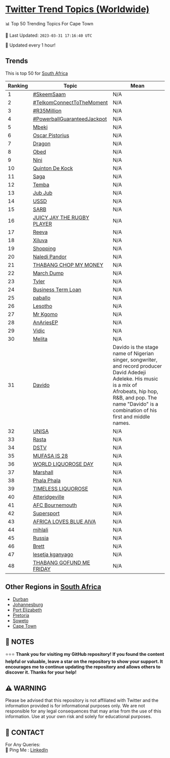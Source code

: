 [Twitter Trend Topics (Worldwide)](https://github.com/ErcinDedeoglu/Twitter-Trend-Topics)
==========


📊 Top 50 Trending Topics For Cape Town

📆 Last Updated: `2023-03-31 17:16:40 UTC`

🔧 Updated every 1 hour!


## Trends

This is top 50 for [South Africa](</South Africa>)

| Ranking | Topic | Mean |
| ------- | ------------ | ------------ |
| 1 | [#SkeemSaam](http://twitter.com/search?q=%23SkeemSaam) | N/A |
| 2 | [#TelkomConnectToTheMoment](http://twitter.com/search?q=%23TelkomConnectToTheMoment) | N/A |
| 3 | [#R35Million](http://twitter.com/search?q=%23R35Million) | N/A |
| 4 | [#PowerballGuaranteedJackpot](http://twitter.com/search?q=%23PowerballGuaranteedJackpot) | N/A |
| 5 | [Mbeki](http://twitter.com/search?q=Mbeki) | N/A |
| 6 | [Oscar Pistorius](http://twitter.com/search?q=Oscar+Pistorius) | N/A |
| 7 | [Dragon](http://twitter.com/search?q=Dragon) | N/A |
| 8 | [Obed](http://twitter.com/search?q=Obed) | N/A |
| 9 | [Nini](http://twitter.com/search?q=Nini) | N/A |
| 10 | [Quinton De Kock](http://twitter.com/search?q=Quinton+De+Kock) | N/A |
| 11 | [Saga](http://twitter.com/search?q=Saga) | N/A |
| 12 | [Temba](http://twitter.com/search?q=Temba) | N/A |
| 13 | [Jub Jub](http://twitter.com/search?q=Jub+Jub) | N/A |
| 14 | [USSD](http://twitter.com/search?q=USSD) | N/A |
| 15 | [SARB](http://twitter.com/search?q=SARB) | N/A |
| 16 | [JUICY JAY THE RUGBY PLAYER](http://twitter.com/search?q=JUICY+JAY+THE+RUGBY+PLAYER) | N/A |
| 17 | [Reeva](http://twitter.com/search?q=Reeva) | N/A |
| 18 | [Xiluva](http://twitter.com/search?q=Xiluva) | N/A |
| 19 | [Shopping](http://twitter.com/search?q=Shopping) | N/A |
| 20 | [Naledi Pandor](http://twitter.com/search?q=Naledi+Pandor) | N/A |
| 21 | [THABANG CHOP MY MONEY](http://twitter.com/search?q=THABANG+CHOP+MY+MONEY) | N/A |
| 22 | [March Dump](http://twitter.com/search?q=March+Dump) | N/A |
| 23 | [Tyler](http://twitter.com/search?q=Tyler) | N/A |
| 24 | [Business Term Loan](http://twitter.com/search?q=Business+Term+Loan) | N/A |
| 25 | [paballo](http://twitter.com/search?q=paballo) | N/A |
| 26 | [Lesotho](http://twitter.com/search?q=Lesotho) | N/A |
| 27 | [Mr Kgomo](http://twitter.com/search?q=Mr+Kgomo) | N/A |
| 28 | [AnAriesEP](http://twitter.com/search?q=AnAriesEP) | N/A |
| 29 | [Vidic](http://twitter.com/search?q=Vidic) | N/A |
| 30 | [Melita](http://twitter.com/search?q=Melita) | N/A |
| 31 | [Davido](http://twitter.com/search?q=Davido) | Davido is the stage name of Nigerian singer, songwriter, and record producer David Adedeji Adeleke. His music is a mix of Afrobeats, hip hop, R&B, and pop. The name "Davido" is a combination of his first and middle names. |
| 32 | [UNISA](http://twitter.com/search?q=UNISA) | N/A |
| 33 | [Rasta](http://twitter.com/search?q=Rasta) | N/A |
| 34 | [DSTV](http://twitter.com/search?q=DSTV) | N/A |
| 35 | [MUFASA IS 28](http://twitter.com/search?q=MUFASA+IS+28) | N/A |
| 36 | [WORLD LIQUOROSE DAY](http://twitter.com/search?q=WORLD+LIQUOROSE+DAY) | N/A |
| 37 | [Marshall](http://twitter.com/search?q=Marshall) | N/A |
| 38 | [Phala Phala](http://twitter.com/search?q=Phala+Phala) | N/A |
| 39 | [TIMELESS LIQUOROSE](http://twitter.com/search?q=TIMELESS+LIQUOROSE) | N/A |
| 40 | [Atteridgeville](http://twitter.com/search?q=Atteridgeville) | N/A |
| 41 | [AFC Bournemouth](http://twitter.com/search?q=AFC+Bournemouth) | N/A |
| 42 | [Supersport](http://twitter.com/search?q=Supersport) | N/A |
| 43 | [AFRICA LOVES BLUE AIVA](http://twitter.com/search?q=AFRICA+LOVES+BLUE+AIVA) | N/A |
| 44 | [mihlali](http://twitter.com/search?q=mihlali) | N/A |
| 45 | [Russia](http://twitter.com/search?q=Russia) | N/A |
| 46 | [Brett](http://twitter.com/search?q=Brett) | N/A |
| 47 | [lesetja kganyago](http://twitter.com/search?q=lesetja+kganyago) | N/A |
| 48 | [THABANG GOFUND ME FRIDAY](http://twitter.com/search?q=THABANG+GOFUND+ME+FRIDAY) | N/A |



## Other Regions in [South Africa](</South Africa>)

* [Durban](</South Africa/Durban.md>)
* [Johannesburg](</South Africa/Johannesburg.md>)
* [Port Elizabeth](</South Africa/Port Elizabeth.md>)
* [Pretoria](</South Africa/Pretoria.md>)
* [Soweto](</South Africa/Soweto.md>)
* [Cape Town](</South Africa/Cape Town.md>)



## 📝 NOTES

⭐⭐⭐ **Thank you for visiting my GitHub repository! If you found the content helpful or valuable, leave a star on the repository to show your support. It encourages me to continue updating the repository and allows others to discover it. Thanks for your help!**


## ⚠️ WARNING

Please be advised that this repository is not affiliated with Twitter and the information provided is for informational purposes only. We are not responsible for any legal consequences that may arise from the use of this information. Use at your own risk and solely for educational purposes.


## 📨 CONTACT

 For Any Queries:  
            🏓 Ping Me : [LinkedIn](https://www.linkedin.com/in/ercindedeoglu/)
